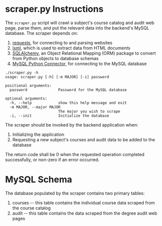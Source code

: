 # scraper.py Instructions
The `scraper.py` script will crawl a subject's course catalog and audit web page, parse them, and put the relevant data into the backend's MySQL database. The scraper depends on:
1. [requests](https://requests.readthedocs.io/en/master/), for connecting to and parsing websites
2. [lxml](https://pypi.org/project/lxml/), which is used to extract data from HTML documents
3. [SQLAlchemy](https://www.sqlalchemy.org), an Object Relational Mapping (ORM) package to convert from Python objects to database schemas
4. [MySQL Python Connector](https://dev.mysql.com/doc/connector-python/en/), for connecting to the MySQL database 

```
./scraper.py -h
usage: scraper.py [-h] [-m MAJOR] [-i] password

positional arguments:
  password              Password for the MySQL database

optional arguments:
  -h, --help            show this help message and exit
  -m MAJOR, --major MAJOR
                        The major you wish to scrape
  -i, --init            Initialize the database
```

The scraper should be invoked by the backend application when:
1. Initializing the application
2. Requesting a new subject's courses and audit data to be added to the database

The return code shall be 0 when the requested operation completed successfully, or non-zero if an error occurred.

# MySQL Schema
The database populated by the scraper contains two primary tables:
1. courses -- this table contains the individual course data scraped from the course catalog
2. audit -- this table contains the data scraped from the degree audit web pages

